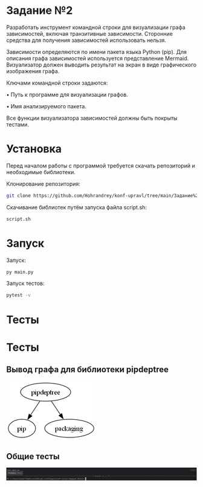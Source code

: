 # Задание №2

  Разработать инструмент командной строки для визуализации графа
зависимостей, включая транзитивные зависимости. Сторонние средства для
получения зависимостей использовать нельзя.

  Зависимости определяются по имени пакета языка Python (pip). Для
описания графа зависимостей используется представление Mermaid.
Визуализатор должен выводить результат на экран в виде графического
изображения графа.

Ключами командной строки задаются:

• Путь к программе для визуализации графов.

• Имя анализируемого пакета.

Все функции визуализатора зависимостей должны быть покрыты тестами.

# Установка
Перед началом работы с программой требуется скачать репозиторий и необходимые библиотеки.

Клонирование репозитория:
```Bash
git clone https://github.com/Hohrandrey/konf-upravl/tree/main/Задание%20№2
```

Скачивание библиотек путём запуска файла script.sh:
```Bash
script.sh
```

# Запуск

Запуск:
```Bash
py main.py
```
Запуск тестов:
```Bash
pytest -v
```

# Тесты

# Тесты

## Вывод графа для библиотеки pipdeptree
![](https://github.com/Hohrandrey/konf-upravl/blob/main/Задание%20№2/k2/res.png)

## Общие тесты
![](https://github.com/Hohrandrey/konf-upravl/blob/main/Задание%20№2/screens/tests.png)
